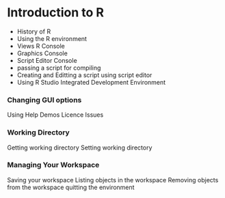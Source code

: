 Introduction to R
================================================
- History of R
- Using the R environment
- Views R Console
- Graphics Console
- Script Editor Console
- passing a script for compiling
- Creating and Editting a script using script editor
- Using R Studio Integrated Development Environment

### Changing GUI options

Using Help
Demos
Licence Issues

### Working Directory
Getting working directory
Setting working directory

### Managing Your Workspace
Saving your workspace
Listing objects in the workspace
Removing objects from the workspace
quitting the environment



